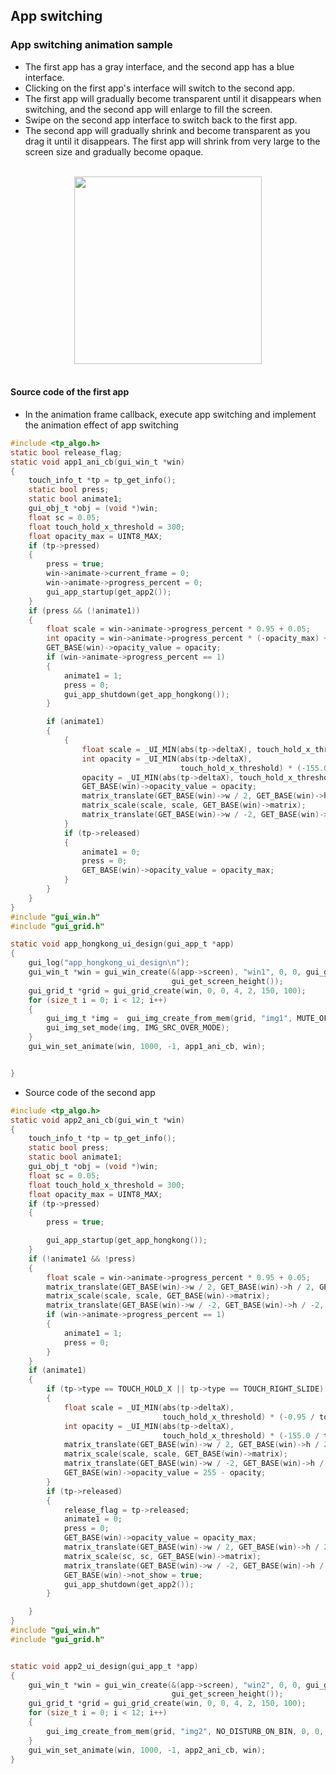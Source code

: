 
##  App switching
### App switching animation sample
- The first app has a gray interface, and the second app has a blue interface. 
- Clicking on the first app's interface will switch to the second app. 
- The first app will gradually become transparent until it disappears when switching, and the second app will enlarge to fill the screen. 
- Swipe on the second app interface to switch back to the first app.
- The second app will gradually shrink and become transparent as you drag it until it disappears. The first app will shrink from very large to the screen size and gradually become opaque.
<br>

<center><img width= "300" src="https://foruda.gitee.com/images/1707364376277366786/f2c74bf6_13671147.gif" /></center>
<br>

#### Source code of the first app
- In the animation frame callback, execute app switching and implement the animation effect of app switching

```c
#include <tp_algo.h>
static bool release_flag;
static void app1_ani_cb(gui_win_t *win)
{
    touch_info_t *tp = tp_get_info();
    static bool press;
    static bool animate1;
    gui_obj_t *obj = (void *)win;
    float sc = 0.05;
    float touch_hold_x_threshold = 300;
    float opacity_max = UINT8_MAX;
    if (tp->pressed)
    {
        press = true;
        win->animate->current_frame = 0;
        win->animate->progress_percent = 0;
        gui_app_startup(get_app2());
    }
    if (press && (!animate1))
    {
        float scale = win->animate->progress_percent * 0.95 + 0.05;
        int opacity = win->animate->progress_percent * (-opacity_max) + opacity_max;
        GET_BASE(win)->opacity_value = opacity;
        if (win->animate->progress_percent == 1)
        {
            animate1 = 1;
            press = 0;
            gui_app_shutdown(get_app_hongkong());
        }

        if (animate1)
        {
            {
                float scale = _UI_MIN(abs(tp->deltaX), touch_hold_x_threshold) * (-2 / touch_hold_x_threshold) + 3;
                int opacity = _UI_MIN(abs(tp->deltaX),
                                      touch_hold_x_threshold) * (-155.0 / touch_hold_x_threshold) + opacity_max;
                opacity = _UI_MIN(abs(tp->deltaX), touch_hold_x_threshold) * (opacity_max / touch_hold_x_threshold);
                GET_BASE(win)->opacity_value = opacity;
                matrix_translate(GET_BASE(win)->w / 2, GET_BASE(win)->h / 2, GET_BASE(win)->matrix);
                matrix_scale(scale, scale, GET_BASE(win)->matrix);
                matrix_translate(GET_BASE(win)->w / -2, GET_BASE(win)->h / -2, GET_BASE(win)->matrix);
            }
            if (tp->released)
            {
                animate1 = 0;
                press = 0;
                GET_BASE(win)->opacity_value = opacity_max;
            }
        }
    }
}
#include "gui_win.h"
#include "gui_grid.h"

static void app_hongkong_ui_design(gui_app_t *app)
{
    gui_log("app_hongkong_ui_design\n");
    gui_win_t *win = gui_win_create(&(app->screen), "win1", 0, 0, gui_get_screen_width(),
                                    gui_get_screen_height());
    gui_grid_t *grid = gui_grid_create(win, 0, 0, 4, 2, 150, 100);
    for (size_t i = 0; i < 12; i++)
    {
        gui_img_t *img =  gui_img_create_from_mem(grid, "img1", MUTE_OFF_BIN, 0, 0, 0, 0);
        gui_img_set_mode(img, IMG_SRC_OVER_MODE);
    }
    gui_win_set_animate(win, 1000, -1, app1_ani_cb, win);


}


```
- Source code of the second app
```c
#include <tp_algo.h>
static void app2_ani_cb(gui_win_t *win)
{
    touch_info_t *tp = tp_get_info();
    static bool press;
    static bool animate1;
    gui_obj_t *obj = (void *)win;
    float sc = 0.05;
    float touch_hold_x_threshold = 300;
    float opacity_max = UINT8_MAX;
    if (tp->pressed)
    {
        press = true;

        gui_app_startup(get_app_hongkong());
    }
    if (!animate1 && !press)
    {
        float scale = win->animate->progress_percent * 0.95 + 0.05;
        matrix_translate(GET_BASE(win)->w / 2, GET_BASE(win)->h / 2, GET_BASE(win)->matrix);
        matrix_scale(scale, scale, GET_BASE(win)->matrix);
        matrix_translate(GET_BASE(win)->w / -2, GET_BASE(win)->h / -2, GET_BASE(win)->matrix);
        if (win->animate->progress_percent == 1)
        {
            animate1 = 1;
            press = 0;
        }
    }
    if (animate1)
    {
        if (tp->type == TOUCH_HOLD_X || tp->type == TOUCH_RIGHT_SLIDE)
        {
            float scale = _UI_MIN(abs(tp->deltaX),
                                  touch_hold_x_threshold) * (-0.95 / touch_hold_x_threshold) + 1;
            int opacity = _UI_MIN(abs(tp->deltaX),
                                  touch_hold_x_threshold) * (-155.0 / touch_hold_x_threshold) + opacity_max;
            matrix_translate(GET_BASE(win)->w / 2, GET_BASE(win)->h / 2, GET_BASE(win)->matrix);
            matrix_scale(scale, scale, GET_BASE(win)->matrix);
            matrix_translate(GET_BASE(win)->w / -2, GET_BASE(win)->h / -2, GET_BASE(win)->matrix);
            GET_BASE(win)->opacity_value = 255 - opacity;
        }
        if (tp->released)
        {
            release_flag = tp->released;
            animate1 = 0;
            press = 0;
            GET_BASE(win)->opacity_value = opacity_max;
            matrix_translate(GET_BASE(win)->w / 2, GET_BASE(win)->h / 2, GET_BASE(win)->matrix);
            matrix_scale(sc, sc, GET_BASE(win)->matrix);
            matrix_translate(GET_BASE(win)->w / -2, GET_BASE(win)->h / -2, GET_BASE(win)->matrix);
            GET_BASE(win)->not_show = true;
            gui_app_shutdown(get_app2());
        }

    }
}
#include "gui_win.h"
#include "gui_grid.h"


static void app2_ui_design(gui_app_t *app)
{
    gui_win_t *win = gui_win_create(&(app->screen), "win2", 0, 0, gui_get_screen_width(),
                                    gui_get_screen_height());
    gui_grid_t *grid = gui_grid_create(win, 0, 0, 4, 2, 150, 100);
    for (size_t i = 0; i < 12; i++)
    {
        gui_img_create_from_mem(grid, "img2", NO_DISTURB_ON_BIN, 0, 0, 0, 0);
    }
    gui_win_set_animate(win, 1000, -1, app2_ani_cb, win);
}
```

